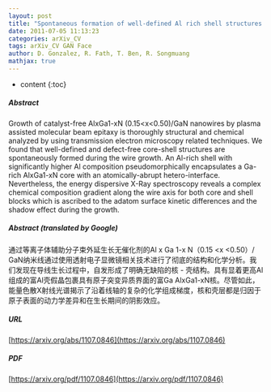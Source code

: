 ```yaml
---
layout: post
title: "Spontaneous formation of well-defined Al rich shell structures in AlxGa1-xN/GaN nanowires"
date: 2011-07-05 11:13:23
categories: arXiv_CV
tags: arXiv_CV GAN Face
author: D. Gonzalez, R. Fath, T. Ben, R. Songmuang
mathjax: true
---
```


* content
{:toc}

##### Abstract
Growth of catalyst-free AlxGa1-xN (0.15<x<0.50)/GaN nanowires by plasma assisted molecular beam epitaxy is thoroughly structural and chemical analyzed by using transmission electron microscopy related techniques. We found that well-defined and defect-free core-shell structures are spontaneously formed during the wire growth. An Al-rich shell with significantly higher Al composition pseudomorphically encapsulates a Ga-rich AlxGa1-xN core with an atomically-abrupt hetero-interface. Nevertheless, the energy dispersive X-Ray spectroscopy reveals a complex chemical composition gradient along the wire axis for both core and shell blocks which is ascribed to the adatom surface kinetic differences and the shadow effect during the growth.

##### Abstract (translated by Google)
通过等离子体辅助分子束外延生长无催化剂的Al x Ga 1-x N（0.15 <x <0.50）/ GaN纳米线通过使用透射电子显微镜相关技术进行了彻底的结构和化学分析。我们发现在导线生长过程中，自发形成了明确无缺陷的核 - 壳结构。具有显着更高Al组成的富Al壳假晶包裹具有原子突变异质界面的富Ga AlxGa1-xN核。尽管如此，能量色散X射线光谱揭示了沿着线轴的复杂的化学组成梯度，核和壳层都是归因于原子表面的动力学差异和在生长期间的阴影效应。

##### URL
[https://arxiv.org/abs/1107.0846](https://arxiv.org/abs/1107.0846)

##### PDF
[https://arxiv.org/pdf/1107.0846](https://arxiv.org/pdf/1107.0846)


